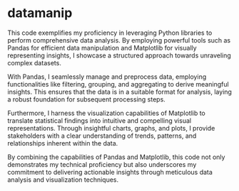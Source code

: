 # datamanip
This code exemplifies my proficiency in leveraging Python libraries to perform comprehensive data analysis. By employing powerful tools such as Pandas for efficient data manipulation and Matplotlib for visually representing insights, I showcase a structured approach towards unraveling complex datasets.

With Pandas, I seamlessly manage and preprocess data, employing functionalities like filtering, grouping, and aggregating to derive meaningful insights. This ensures that the data is in a suitable format for analysis, laying a robust foundation for subsequent processing steps.

Furthermore, I harness the visualization capabilities of Matplotlib to translate statistical findings into intuitive and compelling visual representations. Through insightful charts, graphs, and plots, I provide stakeholders with a clear understanding of trends, patterns, and relationships inherent within the data.

By combining the capabilities of Pandas and Matplotlib, this code not only demonstrates my technical proficiency but also underscores my commitment to delivering actionable insights through meticulous data analysis and visualization techniques.
